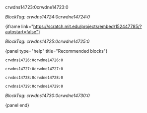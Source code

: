 crwdns14723:0crwdne14723:0

*BlockTag: crwdns14724:0crwdne14724:0*

{iframe link="https://scratch.mit.edu/projects/embed/152447785/?autostart=false"}

*BlockTag: crwdns14725:0crwdne14725:0*

{panel type="help" title="Recommended blocks"}

<pre><code class="scratch:split:random">crwdns14726:0crwdne14726:0
</code></pre>

<pre><code class="scratch:split:random">crwdns14727:0crwdne14727:0
</code></pre>

<pre><code class="scratch:split:random">crwdns14728:0crwdne14728:0
</code></pre>

<pre><code class="scratch:split:random">crwdns14729:0crwdne14729:0
</code></pre>

*BlockTag: crwdns14730:0crwdne14730:0*

{panel end}